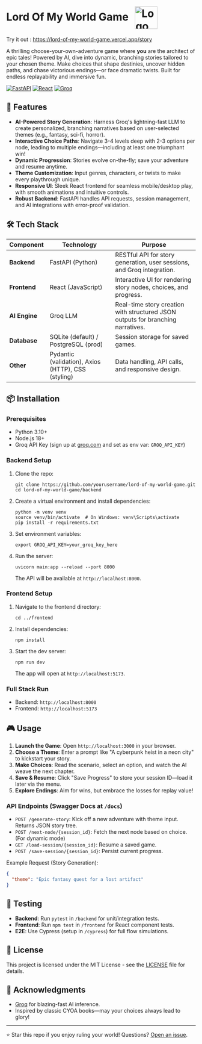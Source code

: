 <h1 align="left">
  Lord Of My World Game
  <img src="https://i.postimg.cc/y6mKzJ8J/cropped-circle-image-1.png" alt="Logo" width="60" height="60" style="vertical-align: middle; margin-left: 10px;" />
</h1>

Try it out : https://lord-of-my-world-game.vercel.app/story

A thrilling choose-your-own-adventure game where **you** are the architect of epic tales! Powered by AI, dive into dynamic, branching stories tailored to your chosen theme. Make choices that shape destinies, uncover hidden paths, and chase victorious endings—or face dramatic twists. Built for endless replayability and immersive fun.

[![FastAPI](https://img.shields.io/badge/FastAPI-005571?style=for-the-badge&logo=fastapi)](https://fastapi.tiangolo.com/) [![React](https://img.shields.io/badge/React-20232A?style=for-the-badge&logo=react&logoColor=61DAFB)](https://reactjs.org/) [![Groq](https://img.shields.io/badge/Groq-FF6B35?style=for-the-badge&logo=groq&logoColor=white)](https://groq.com/)

## 🚀 Features

- **AI-Powered Story Generation**: Harness Groq's lightning-fast LLM to create personalized, branching narratives based on user-selected themes (e.g., fantasy, sci-fi, horror).
- **Interactive Choice Paths**: Navigate 3-4 levels deep with 2-3 options per node, leading to multiple endings—including at least one triumphant win!
- **Dynamic Progression**: Stories evolve on-the-fly; save your adventure and resume anytime.
- **Theme Customization**: Input genres, characters, or twists to make every playthrough unique.
- **Responsive UI**: Sleek React frontend for seamless mobile/desktop play, with smooth animations and intuitive controls.
- **Robust Backend**: FastAPI handles API requests, session management, and AI integrations with error-proof validation.

## 🛠️ Tech Stack

| Component | Technology | Purpose |
|-----------|------------|---------|
| **Backend** | FastAPI (Python) | RESTful API for story generation, user sessions, and Groq integration. |
| **Frontend** | React (JavaScript) | Interactive UI for rendering story nodes, choices, and progress. |
| **AI Engine** | Groq LLM | Real-time story creation with structured JSON outputs for branching narratives. |
| **Database** | SQLite (default) / PostgreSQL (prod) | Session storage for saved games. |
| **Other** | Pydantic (validation), Axios (HTTP), CSS (styling) | Data handling, API calls, and responsive design. |

## 📦 Installation

### Prerequisites
- Python 3.10+
- Node.js 18+
- Groq API Key (sign up at [groq.com](https://groq.com) and set as env var: `GROQ_API_KEY`)

### Backend Setup
1. Clone the repo:
   ```
   git clone https://github.com/yourusername/lord-of-my-world-game.git
   cd lord-of-my-world-game/backend
   ```
2. Create a virtual environment and install dependencies:
   ```
   python -m venv venv
   source venv/bin/activate  # On Windows: venv\Scripts\activate
   pip install -r requirements.txt
   ```
3. Set environment variables:
   ```
   export GROQ_API_KEY=your_groq_key_here
   ```
4. Run the server:
   ```
   uvicorn main:app --reload --port 8000
   ```
   The API will be available at `http://localhost:8000`.

### Frontend Setup
1. Navigate to the frontend directory:
   ```
   cd ../frontend
   ```
2. Install dependencies:
   ```
   npm install
   ```
3. Start the dev server:
   ```
   npm run dev
   ```
   The app will open at `http://localhost:5173`.

### Full Stack Run
- Backend: `http://localhost:8000`
- Frontend: `http://localhost:5173` 

## 🎮 Usage

1. **Launch the Game**: Open `http://localhost:3000` in your browser.
2. **Choose a Theme**: Enter a prompt like "A cyberpunk heist in a neon city" to kickstart your story.
3. **Make Choices**: Read the scenario, select an option, and watch the AI weave the next chapter.
4. **Save & Resume**: Click "Save Progress" to store your session ID—load it later via the menu.
5. **Explore Endings**: Aim for wins, but embrace the losses for replay value!

### API Endpoints (Swagger Docs at `/docs`)
- `POST /generate-story`: Kick off a new adventure with theme input. Returns JSON story tree.
- `POST /next-node/{session_id}`: Fetch the next node based on choice. (For dynamic mode)
- `GET /load-session/{session_id}`: Resume a saved game.
- `POST /save-session/{session_id}`: Persist current progress.

Example Request (Story Generation):
```json
{
  "theme": "Epic fantasy quest for a lost artifact"
}
```

## 🧪 Testing

- **Backend**: Run `pytest` in `/backend` for unit/integration tests.
- **Frontend**: Run `npm test` in `/frontend` for React component tests.
- **E2E**: Use Cypress (setup in `/cypress`) for full flow simulations.

## 📄 License

This project is licensed under the MIT License - see the [LICENSE](LICENSE) file for details.

## 🙏 Acknowledgments

- [Groq](https://groq.com) for blazing-fast AI inference.
- Inspired by classic CYOA books—may your choices always lead to glory!

---

⭐ Star this repo if you enjoy ruling your world! Questions? [Open an issue](https://github.com/yourusername/lord-of-my-world-game/issues).
